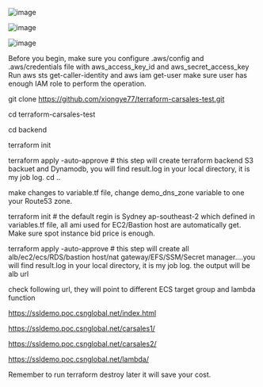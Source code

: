 ![image](https://user-images.githubusercontent.com/36766101/198155701-0224c942-ed95-41a4-a50c-a613e3d25d0b.png)

![image](https://user-images.githubusercontent.com/36766101/220015398-0a3cc54a-3bf9-4eb6-9322-2204aa62e629.png)

![image](https://user-images.githubusercontent.com/36766101/158346422-1bc11405-1d5a-4639-97b3-cb8e68f1f205.png)


Before you begin, make sure you configure .aws/config and .aws/credentials file with aws_access_key_id and aws_secret_access_key
Run aws sts get-caller-identity and  aws iam get-user make sure user has enough IAM role to perform the operation.

git clone https://github.com/xiongye77/terraform-carsales-test.git

cd terraform-carsales-test

cd backend

terraform init

terraform apply -auto-approve  # this step will create terraform backend S3 backuet and Dynamodb, you will find result.log in your local directory, it is my job log. 
cd ..



make changes to variable.tf file, change demo_dns_zone variable to one your Route53 zone.

terraform init  # the default regin is Sydney ap-southeast-2 which defined in variables.tf file, all ami used for EC2/Bastion host are automatically get. Make sure spot instance bid price is enough. 

terraform apply -auto-approve  # this step will create all alb/ec2/ecs/RDS/bastion host/nat gateway/EFS/SSM/Secret manager....you will find result.log in your local directory, it is my job log. the output will be alb url 

check following url, they will point to different ECS target group and lambda function 

https://ssldemo.poc.csnglobal.net/index.html

https://ssldemo.poc.csnglobal.net/carsales1/

https://ssldemo.poc.csnglobal.net/carsales2/

https://ssldemo.poc.csnglobal.net/lambda/

Remember to run terraform destroy later it will save your cost.
